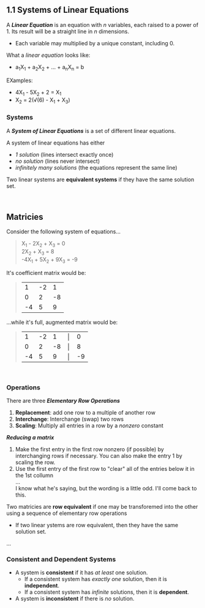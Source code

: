 

## 1.1 Systems of Linear Equations

A ***Linear Equation*** is an equation with *n* variables, each raised to a power of 1. Its result will be a straight line in *n* dimensions.
- Each variable may multiplied by a unique constant, including 0.

What a *linear equation* looks like:
- a<sub>1</sub>X<sub>1</sub> + a<sub>2</sub>X<sub>2</sub> + ... + a<sub>n</sub>X<sub>n</sub> = b

EXamples:
- 4X<sub>1</sub> - 5X<sub>2</sub> + 2 = X<sub>1<sub>
- X<sub>2</sub> = 2(√(6) - X<sub>1</sub> + X<sub>3</sub>)

### Systems

A ***System of Linear Equations*** is a set of different linear equations.

A system of linear equations has either
- *1 solution* (lines intersect exactly once)
- *no solution* (lines never intersect)
- *infinitely many solutions* (the equations represent the same line)

Two linear systems are **equivalent systems** if they have the same solution set.

<br/>

## Matricies

Consider the following system of equations...
> X<sub>1</sub> - 2X<sub>2</sub> + X<sub>3</sub> = 0  
> 2X<sub>2</sub> + X<sub>3</sub> = 8  
> -4X<sub>1</sub> + 5X<sub>2</sub> + 9X<sub>3</sub> = -9

It's coefficient matrix would be:
> | | | |
> |-|-|-|
> | 1 | -2 | 1 |
> | 0 | 2 | -8 |
> | -4 | 5 | 9 |

...while it's full, augmented matrix would be:
> | | | | | |
> |-|-|-|-|-|
> | 1 | -2 | 1 | │ | 0 |
> | 0 | 2 | -8 | │ | 8 |
> | -4 | 5 | 9 | │ | -9 |

<br/>

### Operations

There are three ***Elementary Row Operations***
1. **Replacement**: add one row to a multiple of another row
2. **Interchange**: Interchange (swap) two rows
3. **Scaling**: Multiply all entries in a row by a *nonzero* constant

***Reducing a matrix***
1. Make the first entry in the first row nonzero (if possible) by interchanging rows if necessary. You can also make the entry 1 by scaling the row.
2. Use the first entry of the first row to "clear" all of the entries below it in the 1st collumn  
...   
I know what he's saying, but the wording is a little odd. I'll come back to this.



Two matricies are **row equivalent** if one may be transforemed into the other using a sequence of elementary row operations
- If two linear ystems are row equivalent, then they have the same solution set.

...

### Consistent and Dependent Systems
- A system is **consistent** if it has *at least* one solution.
  - If a consistent system has *exactly one* solution, then it is **independent**.
  - If a consistent system has *infinite* solutions, then it is **dependent**.
- A system is **inconsistent** if there is *no* solution.
